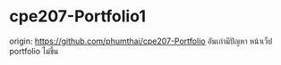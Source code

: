 ﻿# cpe207-Portfolio1
origin: https://github.com/phumthai/cpe207-Portfolio
อันเก่ามีปัญหา หน้าเว็ป portfolio ไม่ขึ้น
